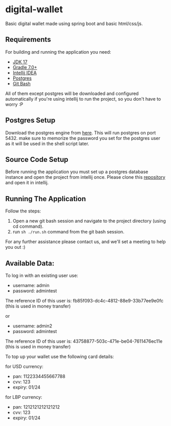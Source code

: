 # digital-wallet

Basic digital wallet made using spring boot and basic html/css/js.

## Requirements

For building and running the application you need:

- [JDK 17](https://www.oracle.com/java/technologies/javase/jdk17-archive-downloads.html)
- [Gradle 7.0+](https://services.gradle.org/distributions/gradle-7.6-bin.zip)
- [Intellij IDEA](https://www.jetbrains.com/idea/download/#section=windows)
- [Postgres](https://www.postgresql.org/download/)
- [Git Bash](https://git-scm.com/downloads)

All of them except postgres will be downloaded and configured automatically if you're using intellij to run the project, so you don't have to worry :P

## Postgres Setup

Download the postgres engine from [here](https://www.postgresql.org/download/).
This will run postgres on port 5432.
make sure to memorize the password you set for the postgres user as it will be used in the shell script later.

## Source Code Setup

Before running the application you must set up a postgres database instance and open the project from intellij once.
Please clone this [repository](https://github.com/MohammadDarsa/digital-wallet) and open it in intellij.

## Running The Application

Follow the steps:

1. Open a new git bash session and navigate to the project directory (using cd command).
2. run `sh ./run.sh` command from the git bash session.

For any further assistance please contact us, and we'll set a meeting to help you out :)

## Available Data:

To log in with an existing user use:
- username: admin
- password: admintest

The reference ID of this user is: fb85f093-dc4c-4812-88e9-33b77ee9e0fc (this is used in money transfer)

or 

- username: admin2
- password: admintest

The reference ID of this user is: 43758877-503c-471e-be04-7611476ec11e (this is used in money transfer)

To top up your wallet use the following card details:

for USD currency:
- pan: 1122334455667788
- cvv: 123
- expiry: 01/24

for LBP currency:
- pan: 1212121212121212
- cvv: 123
- expiry: 01/24
